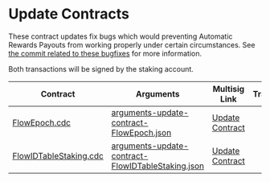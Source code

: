 # Update Contracts

These contract updates fix bugs which would preventing Automatic Rewards Payouts from working properly under certain circumstances. See [the commit related to these bugfixes](https://github.com/onflow/flow-core-contracts/commit/921e06812519195a088bf9b51538b5ca1dc4624e) for more information.

Both transactions will be signed by the staking account.

| Contract                                            | Arguments | Multisig Link   | Transaction |
|---------------------------------------              |----------                                                                                               |-----------------|-------------|
| [FlowEpoch.cdc](./FlowEpoch.cdc)                        | [arguments-update-contract-FlowEpoch.json](./arguments-update-contract-FlowEpoch.json)                  | [Update Contract](https://flow-multisig-git-service-account-onflow.vercel.app/mainnet?type=serviceAccount&name=update_contract.cdc&param=%5B%5D&acct=0x8624b52f9ddcd04a&limit=9999) |             |
| [FlowIDTableStaking.cdc](./FlowIDTableStaking.cdc)  | [arguments-update-contract-FlowIDTableStaking.json](./arguments-update-contract-FlowIDTableStaking.json)| [Update Contract](https://flow-multisig-git-service-account-onflow.vercel.app/mainnet?type=serviceAccount&name=update_contract.cdc&param=%5B%5D&acct=0x8624b52f9ddcd04a&limit=9999) |

